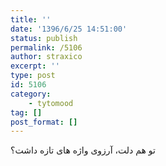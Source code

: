 ```yaml
---
title: ''
date: '1396/6/25 14:51:00'
status: publish
permalink: /5106
author: straxico
excerpt: ''
type: post
id: 5106
category:
    - tytomood
tag: []
post_format: []
---
```

تو هم دلت، آرزوی واژه های تازه داشت؟